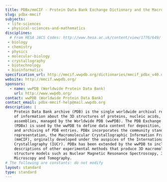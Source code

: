 ```yaml
---
title: PDBx/mmCIF - Protein Data Bank Exchange Dictionary and the Macromolecular Crystallographic Information Framework 
slug: pdbx-mmcif
subjects:
 - life-sciences
 - physical-sciences-and-mathematics
disciplines:
  # From HESA JACS Codes: http://www.hesa.ac.uk/content/view/1776/649/
 - biology
 - chemistry
 - physics
 - molecular-biology
 - crystallography
 - biotechnology
 - bioinformatics
specification_url: http://mmcif.wwpdb.org/dictionaries/mmcif_pdbx_v40.dic/Index/
website: http://mmcif.wwpdb.org/
sponsors: 
  - name: wwPDB (Worldwide Protein Data Bank)
    url: http://www.wwpdb.org/
contact: wwPDB (Worldwide Protein Data Bank)
contact_email: pdbx-mmcif-help@mail.wwpdb.org
description: |
    Protein Data Bank archive (PDB) is the single worldwide archival repository 
    of information about the 3D structures of proteins, nucleic acids, and complex 
    assemblies, managed by the Worldwide PDB (wwPDB). The PDB Exchange Dictionary 
    (PDBx) is used by the wwPDB to define data content for deposition, annotation 
    and archiving of PDB entries. PDBx incorporates the community standard metadata 
    representation, the Macromolecular Crystallographic Information Framework 
    (mmCIF), orginally developed under the auspices of the International Union of 
    Crystallography (IUCr). PDBx has been extended by the wwPDB to include 
    descriptions of other experimental methods that produce 3D macromolecular 
    structure models such as Nuclear Magnetic Resonance Spectroscopy, 3D Electron 
    Microscopy and Tomography.
# The following are constants: do not modify
layout: standard
type: standard
---
```

